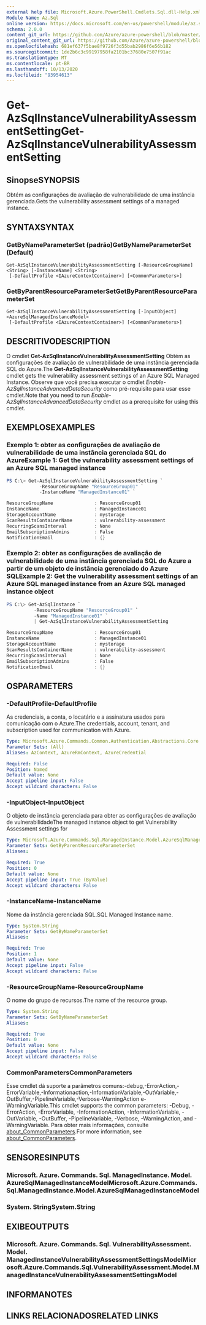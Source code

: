 ```yaml
---
external help file: Microsoft.Azure.PowerShell.Cmdlets.Sql.dll-Help.xml
Module Name: Az.Sql
online version: https://docs.microsoft.com/en-us/powershell/module/az.sql/get-azsqlinstancevulnerabilityassessmentsetting
schema: 2.0.0
content_git_url: https://github.com/Azure/azure-powershell/blob/master/src/Sql/Sql/help/Get-AzSqlInstanceVulnerabilityAssessmentSetting.md
original_content_git_url: https://github.com/Azure/azure-powershell/blob/master/src/Sql/Sql/help/Get-AzSqlInstanceVulnerabilityAssessmentSetting.md
ms.openlocfilehash: 681ef637f5bae8f9726f3d55bab2986f6e56b182
ms.sourcegitcommit: 1de2b6c3c99197958fa2101bc37680e7507f91ac
ms.translationtype: MT
ms.contentlocale: pt-BR
ms.lasthandoff: 10/13/2020
ms.locfileid: "93954613"
---
```

# <span data-ttu-id="c48e2-101">Get-AzSqlInstanceVulnerabilityAssessmentSetting</span><span class="sxs-lookup"><span data-stu-id="c48e2-101">Get-AzSqlInstanceVulnerabilityAssessmentSetting</span></span>

## <span data-ttu-id="c48e2-102">Sinopse</span><span class="sxs-lookup"><span data-stu-id="c48e2-102">SYNOPSIS</span></span>
<span data-ttu-id="c48e2-103">Obtém as configurações de avaliação de vulnerabilidade de uma instância gerenciada.</span><span class="sxs-lookup"><span data-stu-id="c48e2-103">Gets the vulnerability assessment settings of a managed instance.</span></span>

## <span data-ttu-id="c48e2-104">SYNTAX</span><span class="sxs-lookup"><span data-stu-id="c48e2-104">SYNTAX</span></span>

### <span data-ttu-id="c48e2-105">GetByNameParameterSet (padrão)</span><span class="sxs-lookup"><span data-stu-id="c48e2-105">GetByNameParameterSet (Default)</span></span>
```
Get-AzSqlInstanceVulnerabilityAssessmentSetting [-ResourceGroupName] <String> [-InstanceName] <String>
 [-DefaultProfile <IAzureContextContainer>] [<CommonParameters>]
```

### <span data-ttu-id="c48e2-106">GetByParentResourceParameterSet</span><span class="sxs-lookup"><span data-stu-id="c48e2-106">GetByParentResourceParameterSet</span></span>
```
Get-AzSqlInstanceVulnerabilityAssessmentSetting [-InputObject] <AzureSqlManagedInstanceModel>
 [-DefaultProfile <IAzureContextContainer>] [<CommonParameters>]
```

## <span data-ttu-id="c48e2-107">DESCRITIVO</span><span class="sxs-lookup"><span data-stu-id="c48e2-107">DESCRIPTION</span></span>
<span data-ttu-id="c48e2-108">O cmdlet **Get-AzSqlInstanceVulnerabilityAssessmentSetting** Obtém as configurações de avaliação de vulnerabilidade de uma instância gerenciada SQL do Azure.</span><span class="sxs-lookup"><span data-stu-id="c48e2-108">The **Get-AzSqlInstanceVulnerabilityAssessmentSetting** cmdlet gets the vulnerability assessment settings of an Azure SQL Managed Instance.</span></span>
<span data-ttu-id="c48e2-109">Observe que você precisa executar o cmdlet *Enable-AzSqlInstanceAdvancedDataSecurity* como pré-requisito para usar esse cmdlet.</span><span class="sxs-lookup"><span data-stu-id="c48e2-109">Note that you need to run *Enable-AzSqlInstanceAdvancedDataSecurity* cmdlet as a prerequisite for using this cmdlet.</span></span>

## <span data-ttu-id="c48e2-110">EXEMPLOS</span><span class="sxs-lookup"><span data-stu-id="c48e2-110">EXAMPLES</span></span>

### <span data-ttu-id="c48e2-111">Exemplo 1: obter as configurações de avaliação de vulnerabilidade de uma instância gerenciada SQL do Azure</span><span class="sxs-lookup"><span data-stu-id="c48e2-111">Example 1: Get the vulnerability assessment settings of an Azure SQL managed instance</span></span>
```powershell
PS C:\> Get-AzSqlInstanceVulnerabilityAssessmentSetting `
            -ResourceGroupName "ResourceGroup01" `
            -InstanceName "ManagedInstance01" `

ResourceGroupName               : ResourceGroup01
InstanceName                    : ManagedInstance01
StorageAccountName              : mystorage
ScanResultsContainerName        : vulnerability-assessment
RecurringScansInterval          : None
EmailSubscriptionAdmins         : False
NotificationEmail               : {}
```

### <span data-ttu-id="c48e2-112">Exemplo 2: obter as configurações de avaliação de vulnerabilidade de uma instância gerenciada SQL do Azure a partir de um objeto de instância gerenciado do Azure SQL</span><span class="sxs-lookup"><span data-stu-id="c48e2-112">Example 2: Get the vulnerability assessment settings of an Azure SQL managed instance from an Azure SQL managed instance object</span></span>
```powershell
PS C:\> Get-AzSqlInstance `
          -ResourceGroupName "ResourceGroup01" `
          -Name "ManagedInstance01" `
          | Get-AzSqlInstanceVulnerabilityAssessmentSetting

ResourceGroupName               : ResourceGroup01
InstanceName                    : ManagedInstance01
StorageAccountName              : mystorage
ScanResultsContainerName        : vulnerability-assessment
RecurringScansInterval          : None
EmailSubscriptionAdmins         : False
NotificationEmail               : {}
```

## <span data-ttu-id="c48e2-113">OS</span><span class="sxs-lookup"><span data-stu-id="c48e2-113">PARAMETERS</span></span>

### <span data-ttu-id="c48e2-114">-DefaultProfile</span><span class="sxs-lookup"><span data-stu-id="c48e2-114">-DefaultProfile</span></span>
<span data-ttu-id="c48e2-115">As credenciais, a conta, o locatário e a assinatura usados para comunicação com o Azure.</span><span class="sxs-lookup"><span data-stu-id="c48e2-115">The credentials, account, tenant, and subscription used for communication with Azure.</span></span>

```yaml
Type: Microsoft.Azure.Commands.Common.Authentication.Abstractions.Core.IAzureContextContainer
Parameter Sets: (All)
Aliases: AzContext, AzureRmContext, AzureCredential

Required: False
Position: Named
Default value: None
Accept pipeline input: False
Accept wildcard characters: False
```

### <span data-ttu-id="c48e2-116">-InputObject</span><span class="sxs-lookup"><span data-stu-id="c48e2-116">-InputObject</span></span>
<span data-ttu-id="c48e2-117">O objeto de instância gerenciada para obter as configurações de avaliação de vulnerabilidade</span><span class="sxs-lookup"><span data-stu-id="c48e2-117">The managed instance object to get Vulnerability Assessment settings for</span></span>

```yaml
Type: Microsoft.Azure.Commands.Sql.ManagedInstance.Model.AzureSqlManagedInstanceModel
Parameter Sets: GetByParentResourceParameterSet
Aliases:

Required: True
Position: 0
Default value: None
Accept pipeline input: True (ByValue)
Accept wildcard characters: False
```

### <span data-ttu-id="c48e2-118">-InstanceName</span><span class="sxs-lookup"><span data-stu-id="c48e2-118">-InstanceName</span></span>
<span data-ttu-id="c48e2-119">Nome da instância gerenciada SQL.</span><span class="sxs-lookup"><span data-stu-id="c48e2-119">SQL Managed Instance name.</span></span>

```yaml
Type: System.String
Parameter Sets: GetByNameParameterSet
Aliases:

Required: True
Position: 1
Default value: None
Accept pipeline input: False
Accept wildcard characters: False
```

### <span data-ttu-id="c48e2-120">-ResourceGroupName</span><span class="sxs-lookup"><span data-stu-id="c48e2-120">-ResourceGroupName</span></span>
<span data-ttu-id="c48e2-121">O nome do grupo de recursos.</span><span class="sxs-lookup"><span data-stu-id="c48e2-121">The name of the resource group.</span></span>

```yaml
Type: System.String
Parameter Sets: GetByNameParameterSet
Aliases:

Required: True
Position: 0
Default value: None
Accept pipeline input: False
Accept wildcard characters: False
```

### <span data-ttu-id="c48e2-122">CommonParameters</span><span class="sxs-lookup"><span data-stu-id="c48e2-122">CommonParameters</span></span>
<span data-ttu-id="c48e2-123">Esse cmdlet dá suporte a parâmetros comuns:-debug,-ErrorAction,-ErrorVariable,-Informationaction,-InformationVariable,-OutVariable,-OutBuffer,-PipelineVariable,-Verbose-WarningAction e-WarningVariable.</span><span class="sxs-lookup"><span data-stu-id="c48e2-123">This cmdlet supports the common parameters: -Debug, -ErrorAction, -ErrorVariable, -InformationAction, -InformationVariable, -OutVariable, -OutBuffer, -PipelineVariable, -Verbose, -WarningAction, and -WarningVariable.</span></span> <span data-ttu-id="c48e2-124">Para obter mais informações, consulte [about_CommonParameters](http://go.microsoft.com/fwlink/?LinkID=113216).</span><span class="sxs-lookup"><span data-stu-id="c48e2-124">For more information, see [about_CommonParameters](http://go.microsoft.com/fwlink/?LinkID=113216).</span></span>

## <span data-ttu-id="c48e2-125">SENSORES</span><span class="sxs-lookup"><span data-stu-id="c48e2-125">INPUTS</span></span>

### <span data-ttu-id="c48e2-126">Microsoft. Azure. Commands. Sql. ManagedInstance. Model. AzureSqlManagedInstanceModel</span><span class="sxs-lookup"><span data-stu-id="c48e2-126">Microsoft.Azure.Commands.Sql.ManagedInstance.Model.AzureSqlManagedInstanceModel</span></span>

### <span data-ttu-id="c48e2-127">System. String</span><span class="sxs-lookup"><span data-stu-id="c48e2-127">System.String</span></span>

## <span data-ttu-id="c48e2-128">EXIBE</span><span class="sxs-lookup"><span data-stu-id="c48e2-128">OUTPUTS</span></span>

### <span data-ttu-id="c48e2-129">Microsoft. Azure. Commands. Sql. VulnerabilityAssessment. Model. ManagedInstanceVulnerabilityAssessmentSettingsModel</span><span class="sxs-lookup"><span data-stu-id="c48e2-129">Microsoft.Azure.Commands.Sql.VulnerabilityAssessment.Model.ManagedInstanceVulnerabilityAssessmentSettingsModel</span></span>

## <span data-ttu-id="c48e2-130">INFORMA</span><span class="sxs-lookup"><span data-stu-id="c48e2-130">NOTES</span></span>

## <span data-ttu-id="c48e2-131">LINKS RELACIONADOS</span><span class="sxs-lookup"><span data-stu-id="c48e2-131">RELATED LINKS</span></span>
